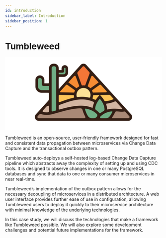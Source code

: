```yaml
---
id: introduction
sidebar_label: Introduction
sidebar_position: 1
---
```


# Tumbleweed

![Tumbleweed Logo](/img/tumbleweed_logo.png)

Tumbleweed is an open-source, user-friendly framework designed for fast and consistent data propagation between microservices via Change Data Capture and the transactional outbox pattern.

Tumbleweed auto-deploys a self-hosted log-based Change Data Capture pipeline which abstracts away the complexity of setting up and using CDC tools. It is designed to observe changes in one or many PostgreSQL databases and sync that data to one or many consumer microservices in near real-time.

Tumbleweed’s implementation of the outbox pattern allows for the necessary decoupling of microservices in a distributed architecture. A web user interface provides further ease of use in configuration, allowing Tumbleweed users to deploy it quickly to their microservice architecture with minimal knowledge of the underlying technologies.

In this case study, we will discuss the technologies that make a framework like Tumbleweed possible. We will also explore some development challenges and potential future implementations for the framework.